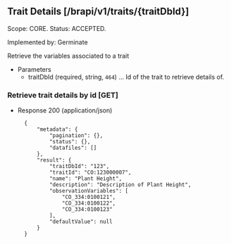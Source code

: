 ## Trait Details [/brapi/v1/traits/{traitDbId}]
Scope: CORE.
Status: ACCEPTED.

Implemented by: Germinate

Retrieve the variables associated to a trait 

+ Parameters
    + traitDbId (required, string, `464`) ... Id of the trait to retrieve details of.

### Retrieve trait details by id [GET]

+ Response 200 (application/json)

        {
            "metadata": {
                "pagination": {},
                "status": {},
                "datafiles": []
            },
            "result": {
                "traitDbId": "123",
                "traitId": "CO:123000007",
                "name": "Plant Height",
                "description": "Description of Plant Height",
                "observationVariables": [
                    "CO_334:0100121", 
                    "CO_334:0100122", 
                    "CO_334:0100123" 
                ],
                "defaultValue": null
            }
        }
